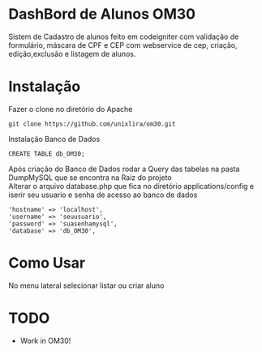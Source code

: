 DashBord de Alunos OM30
==========

Sistem de Cadastro de alunos feito em codeigniter com validação de formulário, máscara de CPF e CEP com webservice de cep, criação, edição,exclusão e listagem de alunos.

Instalação
============
Fazer o clone no diretório do Apache

```
git clone https://github.com/unixlira/om30.git
```
Instalação Banco de Dados

```
CREATE TABLE db_OM30;
```

Após criação do Banco de Dados rodar a Query das tabelas na pasta DumpMySQL que se encontra na Raiz do projeto<br>
Alterar o arquivo database.php que fica no diretório applications/config e iserir seu usuario e senha de acesso ao banco de dados

```
'hostname' => 'localhost',
'username' => 'seuusuario',
'password' => 'suasenhamysql',
'database' => 'db_OM30',
```


Como Usar
=====

No menu lateral selecionar listar ou criar aluno


TODO
====

* Work in OM30!

